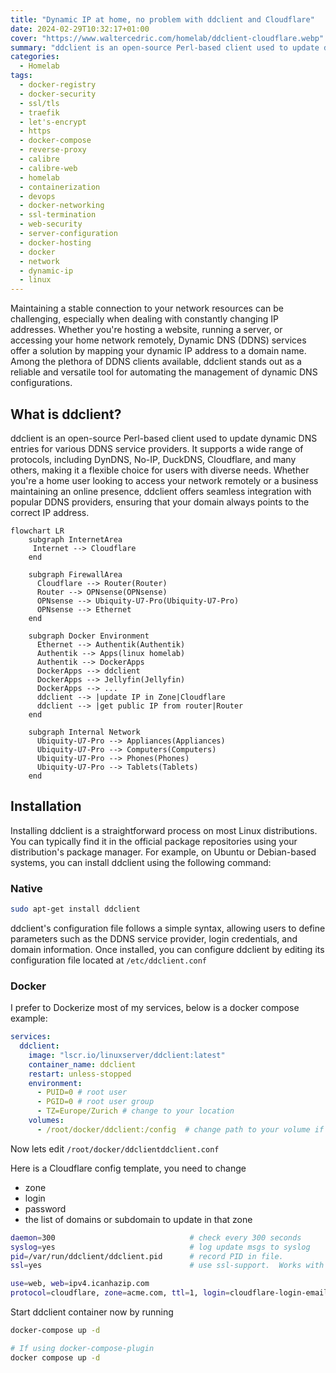 ```yaml
---
title: "Dynamic IP at home, no problem with ddclient and Cloudflare"
date: 2024-02-29T10:32:17+01:00
cover: "https://www.waltercedric.com/homelab/ddclient-cloudflare.webp"
summary: "ddclient is an open-source Perl-based client used to update dynamic DNS entries for various DDNS service providers. It supports a wide range of protocols, including DynDNS, No-IP, DuckDNS, Cloudflare, and many others, making it a flexible choice for users with diverse needs."
categories:
  - Homelab
tags:
  - docker-registry
  - docker-security
  - ssl/tls
  - traefik
  - let's-encrypt
  - https
  - docker-compose
  - reverse-proxy
  - calibre
  - calibre-web
  - homelab
  - containerization
  - devops
  - docker-networking
  - ssl-termination
  - web-security
  - server-configuration
  - docker-hosting
  - docker
  - network
  - dynamic-ip
  - linux
---
```

Maintaining a stable connection to your network resources can be challenging, especially when dealing with constantly changing IP addresses. Whether you're hosting a website, running a server, or accessing your home network remotely, Dynamic DNS (DDNS) services offer a solution by mapping your dynamic IP address to a domain name. Among the plethora of DDNS clients available, ddclient stands out as a reliable and versatile tool for automating the management of dynamic DNS configurations.

## What is ddclient?
ddclient is an open-source Perl-based client used to update dynamic DNS entries for various DDNS service providers. It supports a wide range of protocols, including DynDNS, No-IP, DuckDNS, Cloudflare, and many others, making it a flexible choice for users with diverse needs. Whether you're a home user looking to access your network remotely or a business maintaining an online presence, ddclient offers seamless integration with popular DDNS providers, ensuring that your domain always points to the correct IP address.

```mermaid
flowchart LR
    subgraph InternetArea
     Internet --> Cloudflare
    end

    subgraph FirewallArea
      Cloudflare --> Router(Router)
      Router --> OPNsense(OPNsense)
      OPNsense --> Ubiquity-U7-Pro(Ubiquity-U7-Pro)
      OPNsense --> Ethernet
    end

    subgraph Docker Environment
      Ethernet --> Authentik(Authentik)
      Authentik --> Apps(linux homelab)
      Authentik --> DockerApps
      DockerApps --> ddclient
      DockerApps --> Jellyfin(Jellyfin)
      DockerApps --> ...
      ddclient --> |update IP in Zone|Cloudflare
      ddclient --> |get public IP from router|Router
    end

    subgraph Internal Network
      Ubiquity-U7-Pro --> Appliances(Appliances)
      Ubiquity-U7-Pro --> Computers(Computers)
      Ubiquity-U7-Pro --> Phones(Phones)
      Ubiquity-U7-Pro --> Tablets(Tablets)
    end
```


## Installation
Installing ddclient is a straightforward process on most Linux distributions. You can typically find it in the official package repositories using your distribution's package manager. For example, on Ubuntu or Debian-based systems, you can install ddclient using the following command:

### Native
```bash
sudo apt-get install ddclient
```

ddclient's configuration file follows a simple syntax, allowing users to define parameters such as the DDNS service provider, login credentials, and domain information.
Once installed, you can configure ddclient by editing its configuration file located at `/etc/ddclient.conf`

### Docker
I prefer to Dockerize most of my services, below is a docker compose example:
```yaml
services:
  ddclient:
    image: "lscr.io/linuxserver/ddclient:latest"
    container_name: ddclient
    restart: unless-stopped
    environment:
      - PUID=0 # root user
      - PGID=0 # root user group
      - TZ=Europe/Zurich # change to your location
    volumes:
      - /root/docker/ddclient:/config  # change path to your volume if needed
```

Now lets edit `/root/docker/ddclientddclient.conf`

Here is a Cloudflare config template, you need to change
* zone
* login
* password
* the list of domains or subdomain to update in that zone

```bash
daemon=300                              # check every 300 seconds
syslog=yes                              # log update msgs to syslog
pid=/var/run/ddclient/ddclient.pid      # record PID in file.
ssl=yes                                 # use ssl-support.  Works with

use=web, web=ipv4.icanhazip.com
protocol=cloudflare, zone=acme.com, ttl=1, login=cloudflare-login-email@acme.com, password=cloudflare-api-key subdomain.acme.com,subdomain1.acme.com,subdomain2.acme.com,subdomain3.acme.com
```

Start ddclient container now by running
```bash
docker-compose up -d

# If using docker-compose-plugin
docker compose up -d
```
